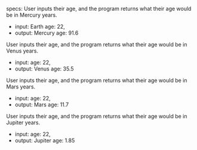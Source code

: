 specs:
User inputs their age, and the program returns what their age would be in Mercury years.
* input: Earth age: 22,
* output: Mercury age: 91.6

User inputs their age, and the program returns what their age would be in Venus years.
* input: age: 22,
* output: Venus age: 35.5

User inputs their age, and the program returns what their age would be in Mars years.
* input: age: 22,
* output: Mars age: 11.7

User inputs their age, and the program returns what their age would be in Jupiter years.
* input: age: 22,
* output: Jupiter age: 1.85